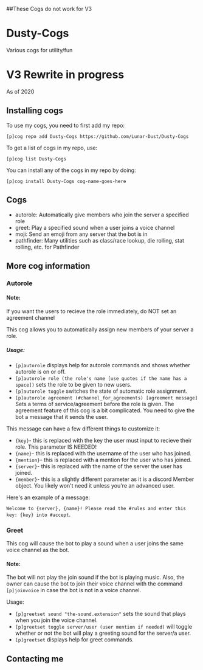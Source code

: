 ##These Cogs do not work for V3
# Dusty-Cogs
Various cogs for utility/fun

# V3 Rewrite in progress
As of  2020

## Installing cogs 
To use my cogs, you need to first add my repo:

`[p]cog repo add Dusty-Cogs https://github.com/Lunar-Dust/Dusty-Cogs`

To get a list of cogs in my repo, use:

`[p]cog list Dusty-Cogs`

You can install any of the cogs in my repo by doing:

`[p]cog install Dusty-Cogs cog-name-goes-here`


## Cogs
- autorole:       Automatically give members who join the server a specified role</li>
- greet:          Play a specified sound when a user joins a voice channel</li>
- moji:           Send an emoji from any server that the bot is in  </li>
- pathfinder:     Many utilities such as class/race lookup, die rolling, stat rolling, etc. for Pathfinder</li>

## More cog information
### Autorole
#### Note:
If you want the users to recieve the role immediately, do NOT set an agreement channel

This cog allows you to automatically assign new members of your server a role.
##### Usage:
- `[p]autorole` displays help for autorole commands and shows whether autorole is on or off.
- `[p]autorole role (the role's name [use quotes if the name has a space])` sets the role to be given to new users.
- `[p]autorole toggle` switches the state of automatic role assignment.
- `[p]autorole agreement (#channel_for_agreements) [agreement message]` Sets a terms of service/agreement before the role is given.
The agreement feature of this cog is a bit complicated. You need to give the bot a message that it sends the user.

This message can have a few different things to customize it:

- `{key}`- this is replaced with the key the user must input to recieve their role. This parameter IS NEEDED!</li>
- `{name}`- this is replaced with the username of the user who has joined.</li>
- `{mention}`- this is replaced with a mention for the user who has joined.</li>
- `{server}`- this is replaced with the name of the server the user has joined.</li>
- `{member}`- this is a slightly different parameter as it is a discord Member object. You likely won't need it unless you're an advanced user.

Here's an example of a message:

`Welcome to {server}, {name}! Please read the #rules and enter this key: {key} into #accept`.

### Greet
This cog will cause the bot to play a sound when a user joins the same voice channel as the bot.
#### Note: 
The bot will not play the join sound if the bot is playing music. Also, the owner can cause the bot to join their voice channel with the command `[p]joinvoice` in case the bot is not in a voice channel.

Usage:
- `[p]greetset sound "the-sound.extension"` sets the sound that plays when you join the voice channel.
- `[p]greetset toggle server/user (user mention if needed)` will toggle whether or not the bot will play a greeting sound for the server/a user.
- `[p]greetset` displays help for greet commands.

## Contacting me

